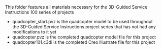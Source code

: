 This folder features all materials necessary for the 3D-Guided Service Instructions 100 series of projects  
* quadcopter_start.pvz is the quadcopter model to be used throughout the 3D-Guided Service Instructions project series that has not had any modifications to it yet  
* quadcopter.pvz is the completed quadcopter model file for this project  
* quadcopter101.c3di is the completed Creo Illustrate file for this project
